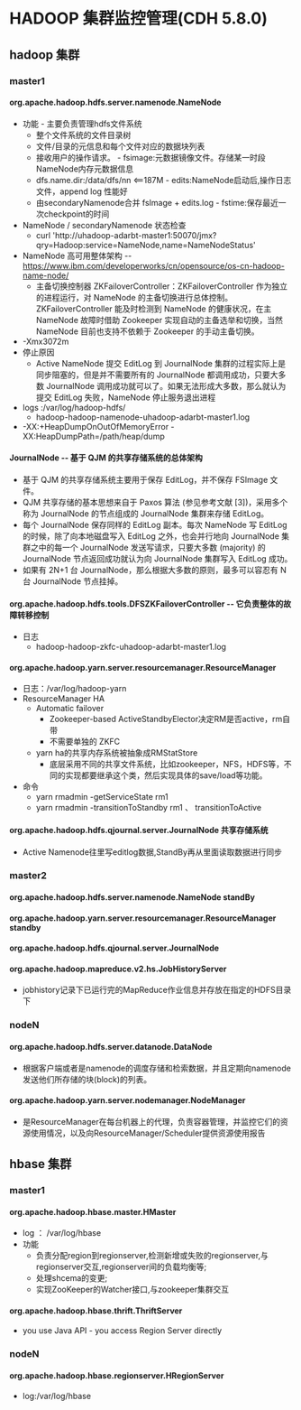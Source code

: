 # HADOOP 集群监控管理(CDH 5.8.0)
## hadoop 集群
### master1
####  org.apache.hadoop.hdfs.server.namenode.NameNode 
*    功能
    -    主要负责管理hdfs文件系统
        +    整个文件系统的文件目录树
        -    文件/目录的元信息和每个文件对应的数据块列表
        -    接收用户的操作请求。
    -   fsimage:元数据镜像文件。存储某一时段NameNode内存元数据信息   
        +   dfs.name.dir:/data/dfs/nn  <==187M
    -   edits:NameNode启动后,操作日志文件，append log 性能好
        +   由secondaryNamenode合并 fsImage + edits.log
    -   fstime:保存最近一次checkpoint的时间
*   NameNode / secondaryNamenode 状态检查
    -   curl 'http://uhadoop-adarbt-master1:50070/jmx?qry=Hadoop:service=NameNode,name=NameNodeStatus'
*   NameNode 高可用整体架构 -- https://www.ibm.com/developerworks/cn/opensource/os-cn-hadoop-name-node/
    -   主备切换控制器 ZKFailoverController：ZKFailoverController 作为独立的进程运行，对 NameNode 的主备切换进行总体控制。ZKFailoverController 能及时检测到 NameNode 的健康状况，在主 NameNode 故障时借助 Zookeeper 实现自动的主备选举和切换，当然 NameNode 目前也支持不依赖于 Zookeeper 的手动主备切换。
*   -Xmx3072m
*   停止原因
    -   Active NameNode 提交 EditLog 到 JournalNode 集群的过程实际上是同步阻塞的，但是并不需要所有的 JournalNode 都调用成功，只要大多数 JournalNode 调用成功就可以了。如果无法形成大多数，那么就认为提交 EditLog 失败，NameNode 停止服务退出进程
*   logs :/var/log/hadoop-hdfs/
    -   hadoop-hadoop-namenode-uhadoop-adarbt-master1.log
*   -XX:+HeapDumpOnOutOfMemoryError -XX:HeapDumpPath=/path/heap/dump

#### JournalNode -- 基于 QJM 的共享存储系统的总体架构
*   基于 QJM 的共享存储系统主要用于保存 EditLog，并不保存 FSImage 文件。
*   QJM 共享存储的基本思想来自于 Paxos 算法 (参见参考文献 [3])，采用多个称为 JournalNode 的节点组成的 JournalNode 集群来存储 EditLog。
*   每个 JournalNode 保存同样的 EditLog 副本。每次 NameNode 写 EditLog 的时候，除了向本地磁盘写入 EditLog 之外，也会并行地向 JournalNode 集群之中的每一个 JournalNode 发送写请求，只要大多数 (majority) 的 JournalNode 节点返回成功就认为向 JournalNode 集群写入 EditLog 成功。
*   如果有 2N+1 台 JournalNode，那么根据大多数的原则，最多可以容忍有 N 台 JournalNode 节点挂掉。

#### org.apache.hadoop.hdfs.tools.DFSZKFailoverController -- 它负责整体的故障转移控制
*   日志
    -   hadoop-hadoop-zkfc-uhadoop-adarbt-master1.log

#### org.apache.hadoop.yarn.server.resourcemanager.ResourceManager
*   日志：/var/log/hadoop-yarn
*   ResourceManager HA
    -   Automatic failover
        +   Zookeeper-based ActiveStandbyElector决定RM是否active，rm自带
        +   不需要单独的 ZKFC 
    -   yarn ha的共享内存系统被抽象成RMStatStore
        +    底层采用不同的共享文件系统，比如zookeeper，NFS，HDFS等，不同的实现都要继承这个类，然后实现具体的save/load等功能。
*   命令
    -   yarn rmadmin -getServiceState rm1
    -   yarn rmadmin -transitionToStandby rm1 、 transitionToActive

#### org.apache.hadoop.hdfs.qjournal.server.JournalNode 共享存储系统
*   Active Namenode往里写editlog数据,StandBy再从里面读取数据进行同步


### master2
#### org.apache.hadoop.hdfs.server.namenode.NameNode  standBy
#### org.apache.hadoop.yarn.server.resourcemanager.ResourceManager standby
#### org.apache.hadoop.hdfs.qjournal.server.JournalNode
#### org.apache.hadoop.mapreduce.v2.hs.JobHistoryServer
*   jobhistory记录下已运行完的MapReduce作业信息并存放在指定的HDFS目录下

### nodeN
#### org.apache.hadoop.hdfs.server.datanode.DataNode
*   根据客户端或者是namenode的调度存储和检索数据，并且定期向namenode发送他们所存储的块(block)的列表。

#### org.apache.hadoop.yarn.server.nodemanager.NodeManager
*   是ResourceManager在每台机器上的代理，负责容器管理，并监控它们的资源使用情况，以及向ResourceManager/Scheduler提供资源使用报告

## hbase 集群
### master1
#### org.apache.hadoop.hbase.master.HMaster
*   log ： /var/log/hbase
*   功能
    -   负责分配region到regionserver,检测新增或失败的regionserver,与regionserver交互,regionserver间的负载均衡等;
    -   处理shcema的变更;
    -   实现ZooKeeper的Watcher接口,与zookeeper集群交互

#### org.apache.hadoop.hbase.thrift.ThriftServer
*   you use Java API - you access Region Server directly

### nodeN
####  org.apache.hadoop.hbase.regionserver.HRegionServer
*   log:/var/log/hbase
    